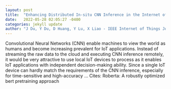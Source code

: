 ```yaml
---
layout: post
title:  "Enhancing Distributed In-situ CNN Inference in the Internet of Things"
date:   2022-05-28 02:05:27 -0400
categories: jekyll update
author: "J Du, Y Du, D Huang, Y Lu, X Liao - IEEE Internet of Things Journal, 2022"
---
```

Convolutional Neural Networks (CNN) enable machines to view the world as humans and become increasing prevalent for IoT applications. Instead of streaming the raw data to the cloud and executing CNN inference remotely, it would be very attractive to use local IoT devices to process as it enables IoT applications with independent decision-making ability. Since a single IoT device can hardly match the requirements of the CNN inference, especially for time-sensitive and high-accuracy … Cites: ‪Roberta: A robustly optimized bert pretraining approach‬